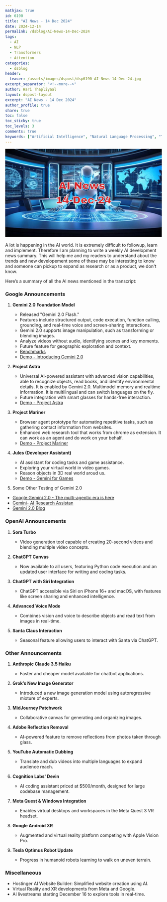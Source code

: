 ```yaml
---
mathjax: true
id: 6190
title: "AI News - 14 Dec 2024"
date: 2024-12-14
permalink: /dsblog/AI-News-14-Dec-2024
tags:
  - AI
  - NLP
  - Transformers
  - Attention
categories:
  - dsblog
header:
  teaser: /assets/images/dspost/dsp6190-AI-News-14-Dec-24.jpg
excerpt_separator: "<!--more-->"
author: Hari Thapliyaal
layout: dspost-layout
excerpt: "AI News - 14 Dec 2024"
author_profile: true
share: true
toc: false
toc_sticky: true
toc_levels: 3
comments: true
keywords: ["Artificial Intelligence", "Natural Language Processing", "Transformers", "Attention", "Visualizing AI", "AI and NLP"]
---
```


![AI News - 14 Dec 2024](/assets/images/dspost/dsp6190-AI-News-14-Dec-24.jpg)

A lot is happening in the AI world. It is extremely difficult to followup, learn and implement. Therefore I am planning to write a weekly AI development news summary. This will help me and my readers to understand about the trends and new developement some of these may be interesting to know and someone can pickup to expand as research or as a product, we don't know.

Here’s a summary of all the AI news mentioned in the transcript:

### Google Announcements
1. **Gemini 2.0 Foundation Model**
   - Released "Gemini 2.0 Flash."
   - Features include structured output, code execution, function calling, grounding, and real-time voice and screen-sharing interactions.
   - Gemini 2.0 supports image manipulation, such as transforming or blending images.
   - Analyze videos without audio, identifying scenes and key moments.
   - Future feature for geographic exploration and context.
   - [Benchmarks](https://storage.googleapis.com/gweb-uniblog-publish-prod/original_images/gemini_benchmarks_narrow_light2x.gif)
   - [Demo - Introducing Gemini 2.0](https://www.youtube.com/watch?v=Fs0t6SdODd8)

2. **Project Astra**
   - Universal AI-powered assistant with advanced vision capabilities, able to recognize objects, read books, and identify environmental details. It is enabled by Gemini 2.0. Multimodel memory and realtime information. It is multilingual and can switch languages on the fly.
   - Future integration with smart glasses for hands-free interaction.
   - [Demo - Project Astra](https://www.youtube.com/watch?v=hIIlJt8JERI)

3. **Project Mariner**
   - Browser agent prototype for automating repetitive tasks, such as gathering contact information from websites.
   - Enhanced web research tool that works from chrome as extension. It can work as an agent and do work on your behalf.
   - [Demo - Project Mariner](https://www.youtube.com/watch?v=2XJqLPqHtyo)

4. **Jules (Developer Assistant)**
   - AI assistant for coding tasks and game assistance.
   - Exploring your virtual world in video games.
   - Reason objects in 3D real world aroud us.
   - [Demo - Gemini for Games](https://www.youtube.com/watch?v=IKuGNHJBGsc) 

5. Some Other Testing of Gemini 2.0
- [Google Gemini 2.0 - The multi-agentic era is here](https://www.youtube.com/watch?v=Nn9acti1-Xc)
- [Gemini- AI Research Assistan](https://www.youtube.com/watch?v=St1GmajdFLc)
- [Gemini 2.0 Blog](https://blog.google/technology/google-deepmind/google-gemini-ai-update-december-2024/#building-responsibly)


### OpenAI Announcements
1. **Sora Turbo**
   - Video generation tool capable of creating 20-second videos and blending multiple video concepts.

2. **ChatGPT Canvas**
   - Now available to all users, featuring Python code execution and an updated user interface for writing and coding tasks.

3. **ChatGPT with Siri Integration**
   - ChatGPT accessible via Siri on iPhone 16+ and macOS, with features like screen sharing and enhanced intelligence.

4. **Advanced Voice Mode**
   - Combines vision and voice to describe objects and read text from images in real-time.

5. **Santa Claus Interaction**
   - Seasonal feature allowing users to interact with Santa via ChatGPT.

### Other Announcements
1. **Anthropic Claude 3.5 Haiku**
   - Faster and cheaper model available for chatbot applications.

2. **Grok’s New Image Generator**
   - Introduced a new image generation model using autoregressive mixture of experts.

3. **MidJourney Patchwork**
   - Collaborative canvas for generating and organizing images.

4. **Adobe Reflection Removal**
   - AI-powered feature to remove reflections from photos taken through glass.

5. **YouTube Automatic Dubbing**
   - Translate and dub videos into multiple languages to expand audience reach.

6. **Cognition Labs' Devin**
   - AI coding assistant priced at $500/month, designed for large codebase management.

7. **Meta Quest & Windows Integration**
   - Enables virtual desktops and workspaces in the Meta Quest 3 VR headset.

8. **Google Android XR**
   - Augmented and virtual reality platform competing with Apple Vision Pro.

9. **Tesla Optimus Robot Update**
   - Progress in humanoid robots learning to walk on uneven terrain.

### Miscellaneous
- Hostinger AI Website Builder: Simplified website creation using AI.
- Virtual Reality and XR developments from Meta and Google.
- AI livestreams starting December 16 to explore tools in real-time.

